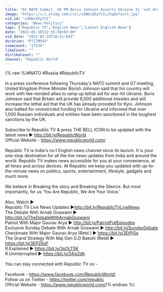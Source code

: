 ```yaml
---
title: "At NATO Summit, UK PM Boris Johnson Asserts Ukraine Is 'not Alone' In War Against Russia"
image: "https:\/\/i.ytimg.com\/vi\/sZW6xZKyYtI\/hqdefault.jpg"
vid_id: "sZW6xZKyYtI"
categories: "News-Politics"
tags: ["Republic TV","English News","Latest English News"]
date: "2022-05-10T22:55:58+03:00"
vid_date: "2022-03-24T18:51:04Z"
duration: "PT17M54S"
viewcount: "17534"
likeCount: ""
dislikeCount: ""
channel: "Republic World"
---
```

{% raw %}#NATO #Russia #RepublicTV<br /><br />In a press conference following Thursday's NATO summit and G7 meeting, United Kingdom Prime Minister Borish Johnson said that his country will work with like-minded allies to ramp up lethal aid for war-hit Ukraine. Boris Johnson said that Britain will provide 6,000 additional missiles and will increase the lethal aid that the UK has already provided for Kyiv. Johnson also batted for unrestricted funding for Ukraine and informed that over 1,000 Russian individuals and entities have been sanctioned in the toughest sanctions by the UK.<br /><br />Subscribe to Republic TV &amp; press THE BELL ICON to be updated with the latest news ► <a rel="nofollow" target="blank" href="http://bit.ly/RepublicWorld">http://bit.ly/RepublicWorld</a><br />Official Website - <a rel="nofollow" target="blank" href="https://www.republicworld.com/">https://www.republicworld.com/</a><br /><br />Republic TV is India's no.1 English news channel since its launch. It is your one-stop destination for all the live news updates from India and around the world. Republic TV makes news accessible for you at your convenience, at all times and across devices. At Republic we keep you updated with up-to-the-minute news on politics, sports, entertainment, lifestyle, gadgets and much more. <br /><br />We believe in Breaking the story and Breaking the Silence. But most importantly, for us ‘You Are Republic, We Are Your Voice.’<br /><br />Also, Watch ► <br />Republic TV Live News Updates ►<a rel="nofollow" target="blank" href="http://bit.ly/RepublicTVLiveNews">http://bit.ly/RepublicTVLiveNews</a><br />The Debate With Arnab Goswami ► <a rel="nofollow" target="blank" href="http://bit.ly/TheDebateWithArnabGoswami">http://bit.ly/TheDebateWithArnabGoswami</a><br />Patriot With Major Gaurav Arya ► <a rel="nofollow" target="blank" href="http://bit.ly/PatriotFullEpisodes">http://bit.ly/PatriotFullEpisodes</a><br />Exclusive Sunday Debate With Arnab Goswami ► <a rel="nofollow" target="blank" href="http://bit.ly/SundayDebate">http://bit.ly/SundayDebate</a><br />Checkmate With Major Gaurav Arya (Retd.) ► <a rel="nofollow" target="blank" href="https://bit.ly/3EtPj0s">https://bit.ly/3EtPj0s</a><br />The Grand Strategy With Maj Gen G.D Bakshi (Retd) ► <a rel="nofollow" target="blank" href="https://bit.ly/3EPZ6xF">https://bit.ly/3EPZ6xF</a><br />R.Explained ► <a rel="nofollow" target="blank" href="https://bit.ly/3sOLT5K">https://bit.ly/3sOLT5K</a><br />R.Uninterrupted ► <a rel="nofollow" target="blank" href="https://bit.ly/34isZdh">https://bit.ly/34isZdh</a><br /><br />You can stay connected with Republic TV on -<br /><br />Facebook - <a rel="nofollow" target="blank" href="https://www.facebook.com/RepublicWorld/">https://www.facebook.com/RepublicWorld/</a><br />Follow us on Twitter - <a rel="nofollow" target="blank" href="https://twitter.com/republic">https://twitter.com/republic</a><br />Official Website - <a rel="nofollow" target="blank" href="https://www.republicworld.com/">https://www.republicworld.com/</a>{% endraw %}
